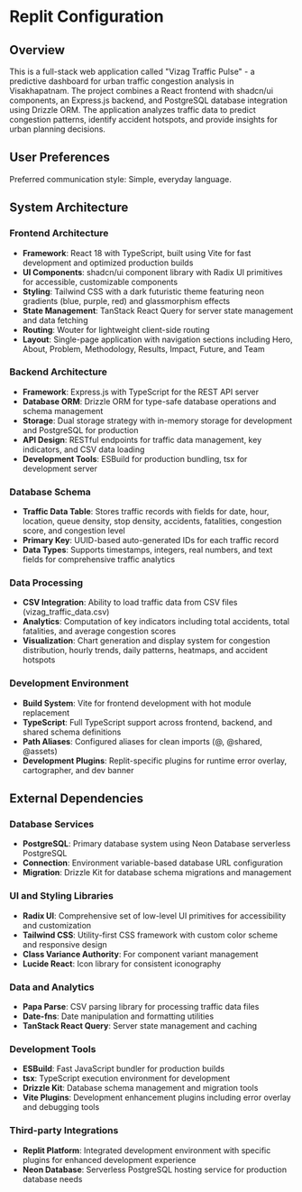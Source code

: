 


# Replit Configuration

## Overview

This is a full-stack web application called "Vizag Traffic Pulse" - a predictive dashboard for urban traffic congestion analysis in Visakhapatnam. The project combines a React frontend with shadcn/ui components, an Express.js backend, and PostgreSQL database integration using Drizzle ORM. The application analyzes traffic data to predict congestion patterns, identify accident hotspots, and provide insights for urban planning decisions.

## User Preferences

Preferred communication style: Simple, everyday language.

## System Architecture

### Frontend Architecture
- **Framework**: React 18 with TypeScript, built using Vite for fast development and optimized production builds
- **UI Components**: shadcn/ui component library with Radix UI primitives for accessible, customizable components
- **Styling**: Tailwind CSS with a dark futuristic theme featuring neon gradients (blue, purple, red) and glassmorphism effects
- **State Management**: TanStack React Query for server state management and data fetching
- **Routing**: Wouter for lightweight client-side routing
- **Layout**: Single-page application with navigation sections including Hero, About, Problem, Methodology, Results, Impact, Future, and Team

### Backend Architecture
- **Framework**: Express.js with TypeScript for the REST API server
- **Database ORM**: Drizzle ORM for type-safe database operations and schema management
- **Storage**: Dual storage strategy with in-memory storage for development and PostgreSQL for production
- **API Design**: RESTful endpoints for traffic data management, key indicators, and CSV data loading
- **Development Tools**: ESBuild for production bundling, tsx for development server

### Database Schema
- **Traffic Data Table**: Stores traffic records with fields for date, hour, location, queue density, stop density, accidents, fatalities, congestion score, and congestion level
- **Primary Key**: UUID-based auto-generated IDs for each traffic record
- **Data Types**: Supports timestamps, integers, real numbers, and text fields for comprehensive traffic analytics

### Data Processing
- **CSV Integration**: Ability to load traffic data from CSV files (vizag_traffic_data.csv)
- **Analytics**: Computation of key indicators including total accidents, total fatalities, and average congestion scores
- **Visualization**: Chart generation and display system for congestion distribution, hourly trends, daily patterns, heatmaps, and accident hotspots

### Development Environment
- **Build System**: Vite for frontend development with hot module replacement
- **TypeScript**: Full TypeScript support across frontend, backend, and shared schema definitions
- **Path Aliases**: Configured aliases for clean imports (@, @shared, @assets)
- **Development Plugins**: Replit-specific plugins for runtime error overlay, cartographer, and dev banner

## External Dependencies

### Database Services
- **PostgreSQL**: Primary database system using Neon Database serverless PostgreSQL
- **Connection**: Environment variable-based database URL configuration
- **Migration**: Drizzle Kit for database schema migrations and management

### UI and Styling Libraries
- **Radix UI**: Comprehensive set of low-level UI primitives for accessibility and customization
- **Tailwind CSS**: Utility-first CSS framework with custom color scheme and responsive design
- **Class Variance Authority**: For component variant management
- **Lucide React**: Icon library for consistent iconography

### Data and Analytics
- **Papa Parse**: CSV parsing library for processing traffic data files
- **Date-fns**: Date manipulation and formatting utilities
- **TanStack React Query**: Server state management and caching

### Development Tools
- **ESBuild**: Fast JavaScript bundler for production builds
- **tsx**: TypeScript execution environment for development
- **Drizzle Kit**: Database schema management and migration tools
- **Vite Plugins**: Development enhancement plugins including error overlay and debugging tools

### Third-party Integrations
- **Replit Platform**: Integrated development environment with specific plugins for enhanced development experience
- **Neon Database**: Serverless PostgreSQL hosting service for production database needs
